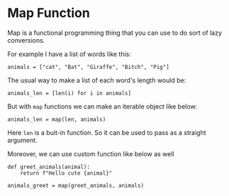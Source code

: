 # Map Function

Map is a functional programming thing that you can use to do sort of lazy conversions.

For example I have a list of words like this:

```
animals = ["cat", "Bat", "Giraffe", "Bitch", "Pig"]
```

The usual way to make a list of each word's length would be:

```
animals_len = [len(i) for i in animals]
```

But with `map` functions we can make an iterable object like below:

```
animals_len = map(len, animals)
```

Here `len` is a buit-in function. So it can be used to pass as a straight argument.

Moreover, we can use custom function like below as well

```
def greet_animals(animal):
    return f"Hello cute {animal}"
```

```
animals_greet = map(greet_animals, animals)
```